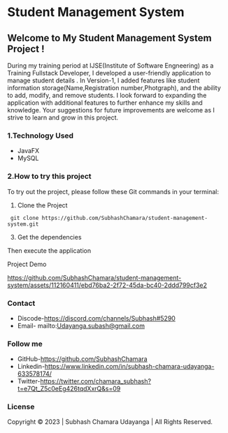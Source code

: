 # Student Management System

## Welcome to My Student Management System Project !

During my training period at IJSE(Institute of Software Engneering) as a Training Fullstack Developer, I developed a user-friendly application to manage student details . In Version-1, I added features like student information storage(Name,Registration number,Photgraph), and the ability to add, modify, and remove students. I look forward to expanding the application with additional features to further enhance my skills and knowledge. Your suggestions for future improvements are welcome as I strive to learn and grow in this project.

### 1.Technology Used

 - JavaFX
 - MySQL

### 2.How to try this project
  
  To try out the project, please follow these Git commands in your terminal:
  1. Clone the Project 
```
 git clone https://github.com/SubhashChamara/student-management-system.git
```


  3. Get the dependencies
  
  Then execute the application  

  Project Demo
  
  https://github.com/SubhashChamara/student-management-system/assets/112160411/ebd76ba2-2f72-45da-bc40-2ddd799cf3e2
  
### Contact
 
-  Discode-https://discord.com/channels/Subhash#5290
-  Email-  mailto:Udayanga.subash@gmail.com
    
### Follow me

- GitHub-https://github.com/SubhashChamara
- Linkedin-https://www.linkedin.com/in/subhash-chamara-udayanga-633578174/
- Twitter-https://twitter.com/chamara_subhash?t=e7Qt_Z5c0eEg426tqdXxrQ&s=09


### License
Copyright &copy; 2023 | Subhash Chamara Udayanga | All Rights Reserved.
